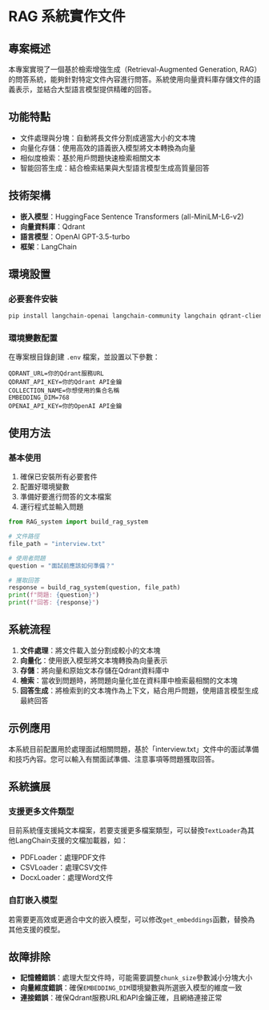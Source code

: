 # RAG 系統實作文件

## 專案概述

本專案實現了一個基於檢索增強生成（Retrieval-Augmented Generation, RAG）的問答系統，能夠針對特定文件內容進行問答。系統使用向量資料庫存儲文件的語義表示，並結合大型語言模型提供精確的回答。

## 功能特點

- 文件處理與分塊：自動將長文件分割成適當大小的文本塊
- 向量化存儲：使用高效的語義嵌入模型將文本轉換為向量
- 相似度檢索：基於用戶問題快速檢索相關文本
- 智能回答生成：結合檢索結果與大型語言模型生成高質量回答

## 技術架構

- **嵌入模型**：HuggingFace Sentence Transformers (all-MiniLM-L6-v2)
- **向量資料庫**：Qdrant
- **語言模型**：OpenAI GPT-3.5-turbo
- **框架**：LangChain

## 環境設置

### 必要套件安裝

```bash
pip install langchain-openai langchain-community langchain qdrant-client sentence-transformers python-dotenv
```

### 環境變數配置

在專案根目錄創建 `.env` 檔案，並設置以下參數：

```env
QDRANT_URL=你的Qdrant服務URL
QDRANT_API_KEY=你的Qdrant API金鑰
COLLECTION_NAME=你想使用的集合名稱
EMBEDDING_DIM=768
OPENAI_API_KEY=你的OpenAI API金鑰
```

## 使用方法

### 基本使用

1. 確保已安裝所有必要套件
2. 配置好環境變數
3. 準備好要進行問答的文本檔案
4. 運行程式並輸入問題

```python
from RAG_system import build_rag_system

# 文件路徑
file_path = "interview.txt"

# 使用者問題
question = "面試前應該如何準備？"

# 獲取回答
response = build_rag_system(question, file_path)
print(f"問題: {question}")
print(f"回答: {response}")
```

## 系統流程

1. **文件處理**：將文件載入並分割成較小的文本塊
2. **向量化**：使用嵌入模型將文本塊轉換為向量表示
3. **存儲**：將向量和原始文本存儲在Qdrant資料庫中
4. **檢索**：當收到問題時，將問題向量化並在資料庫中檢索最相關的文本塊
5. **回答生成**：將檢索到的文本塊作為上下文，結合用戶問題，使用語言模型生成最終回答

## 示例應用

本系統目前配置用於處理面試相關問題，基於「interview.txt」文件中的面試準備和技巧內容。您可以輸入有關面試準備、注意事項等問題獲取回答。

## 系統擴展

### 支援更多文件類型

目前系統僅支援純文本檔案，若要支援更多檔案類型，可以替換`TextLoader`為其他LangChain支援的文檔加載器，如：

- PDFLoader：處理PDF文件
- CSVLoader：處理CSV文件
- DocxLoader：處理Word文件

### 自訂嵌入模型

若需要更高效或更適合中文的嵌入模型，可以修改`get_embeddings`函數，替換為其他支援的模型。

## 故障排除

- **記憶體錯誤**：處理大型文件時，可能需要調整`chunk_size`參數減小分塊大小
- **向量維度錯誤**：確保`EMBEDDING_DIM`環境變數與所選嵌入模型的維度一致
- **連接錯誤**：確保Qdrant服務URL和API金鑰正確，且網絡連接正常